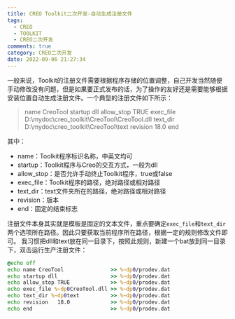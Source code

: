 ```yaml
---
title: CREO Toolkit二次开发-自动生成注册文件
tags:
  - CREO
  - TOOLKIT
  - CREO二次开发
comments: true
category: CREO二次开发
date: 2022-09-06 21:27:34
---
```


一般来说，Toolkit的注册文件需要根据程序存储的位置调整，自己开发当然随便手动修改没有问题，但是如果要正式发布的话，为了操作的友好还是需要能够根据安装位置自动生成注册文件。一个典型的注册文件如下所示：

> name CreoTool
> startup dll
> allow_stop TRUE
> exec_file D:\mydoc\creo_toolkit\CreoTool\CreoTool.dll
> text_dir D:\mydoc\creo_toolkit\CreoTool\text
> revision   18.0
> end

其中：
* name：Toolkit程序标识名称，中英文均可
* startup：Toolkit程序与Creo的交互方式，一般为dll
* allow_stop：是否允许手动终止Toolkit程序，true或false
* exec_file：Toolkit程序的路径，绝对路径或相对路径
* text_dir：text文件夹所在的路径，绝对路径或相对路径
* revision：版本
* end：固定的结束标志

注册文件本身其实就是模板是固定的文本文件，重点要确定`exec_file`和`text_dir`两个选项所在路径。因此只要获取当前程序所在路径，根据一定的规则修改文件即可。
我习惯把dll和text放在同一目录下，按照此规则，新建一个bat放到同一目录下，双击运行生产注册文件：

```bat
@echo off
echo name CreoTool               >> %~dp0/prodev.dat
echo startup dll                 >> %~dp0/prodev.dat
echo allow_stop TRUE             >> %~dp0/prodev.dat
echo exec_file %~dp0CreoTool.dll >> %~dp0/prodev.dat
echo text_dir %~dp0text          >> %~dp0/prodev.dat
echo revision   18.0             >> %~dp0/prodev.dat
echo end                         >> %~dp0/prodev.dat
```
